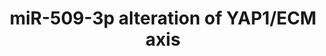 ---
annotations:
- id: PW:0001515
  parent: signaling pathway
  type: Pathway Ontology
  value: Hippo signaling pathway
- id: PW:0000605
  parent: disease pathway
  type: Pathway Ontology
  value: cancer pathway
- id: DOID:162
  parent: disease of cellular proliferation
  type: Disease Ontology
  value: cancer
- id: DOID:2394
  parent: disease of cellular proliferation
  type: Disease Ontology
  value: ovarian cancer
authors:
- Khanspers
- Fehrhart
citedin:
- link: PMC8421385
  title: Disrupting biological sensors of force promotes tissue regeneration in large
    organisms (2021)
- link: PMC8155553
  title: 'Heterogeneity

    of Lipid and Protein Cartilage Profiles

    Associated with Human Osteoarthritis with or without Type 2 Diabetes

    Mellitus (2021)'
- link: PMC7518185
  title: Predictive models for stage and risk classification in head and neck squamous
    cell carcinoma (HNSCC) (2020)
- link: PMC7198491
  title: Phenotypic and functional characterization of corneal endothelial cells during
    in vitro expansion (2020)
- link: 10.1080/15622975.2023.2281514
  title: Interactive neuroinflammation pathways and transcriptomics-based identification
    of drugs and chemical compounds for schizophrenia (2023)
- link: PMC12106470
  title: 'Glypican-3 regulated epithelial mesenchymal transformation-related genes
    in osteosarcoma: based on comprehensive tumor microenvironment profiling (2025)'
communities:
- ExRNA
description: Summary of findings for miR-509-3p and the YAP1/ECM axis. [Reference](https://www.ncbi.nlm.nih.gov/pmc/articles/PMC5041955/).
  Collectively, the results suggest that miR-509-3p-mediated changes in levels of
  YAP1 and ECM genes impair migration, invasion, and spheroid formation and so may
  attenuate metastatic progression in advanced stage ovarian cancer. Further, results
  suggest that the direct downstream miR-509-3p target YAP1 is likely a critical driver
  of cellular migration and spheroid formation in ovarian cancers in which levels
  of YAP1 protein are high.   Proteins on this pathway have targeted assays available
  via the [CPTAC Assay Portal](https://assays.cancer.gov/available_assays?wp_id=WP3967).
last-edited: 2025-03-03
ndex: df01357e-8b68-11eb-9e72-0ac135e8bacf
organisms:
- Homo sapiens
redirect_from:
- /index.php/Pathway:WP3967
- /instance/WP3967
- /instance/WP3967_r137165
revision: r137165
schema-jsonld:
- '@context': https://schema.org/
  '@id': https://wikipathways.github.io/pathways/WP3967.html
  '@type': Dataset
  creator:
    '@type': Organization
    name: WikiPathways
  description: Summary of findings for miR-509-3p and the YAP1/ECM axis. [Reference](https://www.ncbi.nlm.nih.gov/pmc/articles/PMC5041955/).
    Collectively, the results suggest that miR-509-3p-mediated changes in levels of
    YAP1 and ECM genes impair migration, invasion, and spheroid formation and so may
    attenuate metastatic progression in advanced stage ovarian cancer. Further, results
    suggest that the direct downstream miR-509-3p target YAP1 is likely a critical
    driver of cellular migration and spheroid formation in ovarian cancers in which
    levels of YAP1 protein are high.   Proteins on this pathway have targeted assays
    available via the [CPTAC Assay Portal](https://assays.cancer.gov/available_assays?wp_id=WP3967).
  keywords:
  - BCAR1
  - COL1A1
  - COL3A1
  - COL5A1
  - EDNRA
  - FN1
  - GPC6
  - MIR509-3
  - PBX3
  - SNAI2
  - SPARC
  - TEAD1
  - TEAD2
  - TEAD3
  - TEAD4
  - THBS2
  - TWIST1
  - YAP1
  license: CC0
  name: miR-509-3p alteration of YAP1/ECM axis
seo: CreativeWork
title: miR-509-3p alteration of YAP1/ECM axis
wpid: WP3967
---